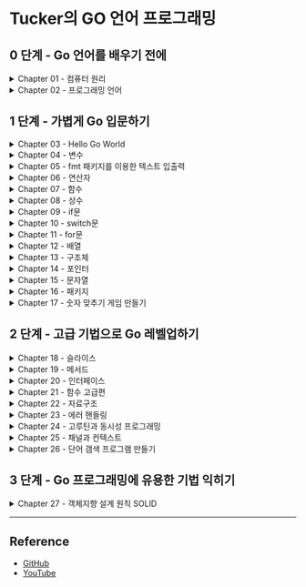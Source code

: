 # Tucker의 GO 언어 프로그래밍

## 0 단계 - Go 언어를 배우기 전에
<details>
<summary>Chapter 01 - 컴퓨터 원리</summary>

+ [Summary](./ch01#readme)
+ [Quiz](./ch01/quiz#readme)

</details>

<details>
<summary>Chapter 02 - 프로그래밍 언어</summary>

+ [Summary](./ch02#readme)
+ [Quiz](./ch02/quiz#readme)

</details>

## 1 단계 - 가볍게 Go 입문하기
<details>
<summary>Chapter 03 - Hello Go World</summary>

+ [Hello Go world 코드 뜯어보기](./ch03/ex03.01/ex03.01.go)
+ [Summary](./ch03#readme)
+ [Quiz](./ch03/quiz#readme)

</details>

<details>
<summary>Chapter 04 - 변수</summary>

+ [변수란?](./ch04/ex04.01/ex04.01.go)
+ [변수 선언](./ch04/ex04.02/ex04.02.go)
+ [변수 선언의 다른 형태](./ch04/ex04.03/ex04.03.go)
+ [타입 변환 1](./ch04/ex04.04/ex04.04.go)
+ [타입 변환 2](./ch04/ex04.05/ex04.05.go)
+ [변수의 범위](./ch04/ex04.06/ex04.06.go)
+ [실수의 표현](./ch04/ex04.07/ex04.07.go)
+ [Summary](./ch04#readme)
+ [Quiz](./ch04/quiz#readme)

</details>

<details>
<summary>Chapter 05 - fmt 패키지를 이용한 텍스트 입출력</summary>

+ [fmt 패키지](./ch05/ex05.01/ex05.01.go)
+ [최소 출력 너비 지정](./ch05/ex05.02/ex05.02.go)
+ [실수 소수점 이하 자릿수](./ch05/ex05.03/ex05.03.go)
+ [특수 문자](./ch05/ex05.04/ex05.04.go)
+ [Scan()](./ch05/ex05.05/ex05.05.go)
+ [Scanf()](./ch05/ex05.06/ex05.06.go)
+ [Scanln()](./ch05/ex05.07/ex05.07.go)
+ [키보드 입력과 Scan() 함수의 동작 원리](./ch05/ex05.08/ex05.08.go)
+ [Summary](./ch05#readme)
+ [Quiz](./ch05/quiz#readme)

</details>

<details>
<summary>Chapter 06 - 연산자</summary>

+ [연산의 결과 타입](./ch06/ex06.01/ex06.01.go)
+ [비트 연산자](./ch06/ex06.02/ex06.02.go)
+ [왼쪽 시프트 연산자](./ch06/ex06.03/ex06.03.go)
+ [오른쪽 시프트 연산자](./ch06/ex06.04/ex06.04.go)
+ [정수 오버플로 & 언더플로](./ch06/ex06.05/ex06.05.go)
+ [float 비교 연산](./ch06/ex06.06/ex06.06.go)
+ [작은 오차 무시하기](./ch06/ex06.07/ex06.07.go)
+ [오차를 없애는 더 나은 방법](./ch06/ex06.08/ex06.08.go)
+ [정밀도를 직접 조정하는 방법](./ch06/ex06.09/ex06.09.go)
+ [복수 대입 연산자](./ch06/ex06.10/ex06.10.go)
+ [연산자 우선순위](./ch06/ex06.11/ex06.11.go)
+ [Summary](./ch06#readme)
+ [Quiz](./ch06/quiz#readme)

</details>

<details>
<summary>Chapter 07 - 함수</summary>

+ [함수 정의](./ch07/ex07.01/ex07.01.go)
+ [함수는 왜 쓰나? 함수를 사용하지 않을 때](./ch07/ex07.02/ex07.02.go)
+ [함수는 왜 쓰나? 함수 사용](./ch07/ex07.03/ex07.03.go)
+ [멀티 반환 함수](./ch07/ex07.04/ex07.04.go)
+ [변수명을 지정해 반환하기](./ch07/ex07.05/ex07.05.go)
+ [재귀 호출](./ch07/ex07.06/ex07.06.go)
+ [Summary](./ch07#readme)
+ [Quiz](./ch07/quiz#readme)

</details>

<details>
<summary>Chapter 08 - 상수</summary>

+ [상수 선언](./ch08/ex08.01/ex08.01.go)
+ [변하면 안 되는 값에 상수 사용하기](./ch08/ex08.02/ex08.02.go)
+ [코드값으로 사용하기](./ch08/ex08.03/ex08.03.go)
+ [타입 없는 상수](./ch08/ex08.04/ex08.04.go)
+ [Summary](./ch08#readme)
+ [Quiz](./ch08/quiz#readme)

</details>

<details>
<summary>Chapter 09 - if문</summary>

+ [if 와 else 사용법](./ch09/ex09.01/ex09.01.go)
+ [else if 사용법](./ch09/ex09.02/ex09.02.go)
+ [그리고 &&, 또는 ||](./ch09/ex09.03/ex09.03.go)
+ [쇼트서킷](./ch09/ex09.04/ex09.04.go)
+ [중첩 if](./ch09/ex09.05/ex09.05.go)
+ [if 초기문; 조건문](./ch09/ex09.06/ex09.06.go)
+ [Summary](./ch09#readme)
+ [Quiz](./ch09/quiz#readme)

</details>

<details>
<summary>Chapter 10 - switch문</summary>

+ [switch문 동작 원리](./ch10/ex10.01/ex10.01.go)
+ [switch문을 언제 쓰는가? - if](./ch10/ex10.02/ex10.02.go)
+ [switch문을 언제 쓰는가? - switch](./ch10/ex10.03/ex10.03.go)
+ [한 번에 여러 값 비교](./ch10/ex10.04/ex10.04.go)
+ [조건문 비교](./ch10/ex10.05/ex10.05.go)
+ [switch 초기문](./ch10/ex10.06/ex10.06.go)
+ [switch 초기문 - true](./ch10/ex10.07/ex10.07.go)
+ [const 열거값과 switch](./ch10/ex10.08/ex10.08.go)
+ [break 키워드](./ch10/ex10.09/ex10.09.go)
+ [fallthrough 키워드](./ch10/ex10.10/ex10.10.go)
+ [Summary](./ch10#readme)
+ [Quiz](./ch10/quiz#readme)

</details>

<details> 
<summary>Chapter 11 - for문</summary>

+ [for문 동작 원리](./ch11/ex11.01/ex11.01.go)
+ [무한 루프](./ch11/ex11.02/ex11.02.go)
+ [continue와 break](./ch11/ex11.03/ex11.03.go)
+ [중첩 for문 - 1](./ch11/ex11.04/ex11.04.go)
+ [중첩 for문 - 2](./ch11/ex11.05/ex11.05.go)
+ [중첩 for문 - 구구단](./ch11/ex11.06/ex11.06.go)
+ [중첩 for문과 break](./ch11/ex11.07/ex11.07.go)
+ [중첩 for문과 break, label](./ch11/ex11.08/ex11.08.go)
+ [중첩 for문과 break - clean](./ch11/ex11.09/ex11.09.go)
+ [Summary](./ch11#readme)
+ [Quiz](./ch11/quiz#readme)

</details>

<details>
<summary>Chapter 12 - 배열</summary>

+ [배열](./ch12/ex12.01/ex12.01.go)
+ [배열 선언 시 개수는 항상 상수](./ch12/ex12.02/ex12.02.go)
+ [배열 요소 읽고 쓰기](./ch12/ex12.03/ex12.03.go)
+ [range 순회](./ch12/ex12.04/ex12.04.go)
+ [배열 복사](./ch12/ex12.05/ex12.05.go)
+ [다중 배열](./ch12/ex12.06/ex12.06.go)
+ [Summary](./ch12#readme)
+ [Quiz](./ch12/quiz#readme)

</details>

<details>
<summary>Chapter 13 - 구조체</summary>

+ [선언 및 기본 사용](./ch13/ex13.01/ex13.01.go)
+ [내장 타입처럼 포함하는 방식](./ch13/ex13.02/ex13.02.go)
+ [포함된 필드 방식](./ch13/ex13.03/ex13.03.go)
+ [필드 중복 해결](./ch13/ex13.04/ex13.04.go)
+ [구조체 값 복사](./ch13/ex13.05/ex13.05.go)
+ [필드 배치 순서에 따른 구조체 크기 변화](./ch13/ex13.06/ex13.06.go)
+ [메모리 패딩을 고려한 필드 배치 방법](./ch13/ex13.07/ex13.07.go)
+ [메모리 패딩을 고려한 필드 배치 방법 - 조정](./ch13/ex13.08/ex13.08.go)
+ [Summary](./ch13#readme)
+ [Quiz](./ch13/quiz#readme)

</details>

<details>
<summary>Chapter 14 - 포인터</summary>

+ [포인터 변수 선언](./ch14/ex14.01/ex14.01.go)
+ [포인터 변수값 비교하기](./ch14/ex14.02/ex14.02.go)
+ [포인터를 왜 쓰나? - 변경X](./ch14/ex14.03/ex14.03.go)
+ [포인터를 왜 쓰나? - 변경O](./ch14/ex14.04/ex14.04.go)
+ [스택 메모리와 힙 메모리](./ch14/ex14.05/ex14.05.go)
+ [Summary](./ch14#readme)
+ [Quiz](./ch14/quiz#readme)

</details>

<details>
<summary>Chapter 15 - 문자열</summary>

+ [큰따옴표와 백쿼트](./ch15/ex15.01/ex15.01.go)
+ [큰따옴표와 백쿼트 - 여러줄](./ch15/ex15.02/ex15.02.go)
+ [rune 타입으로 한 문자 담기](./ch15/ex15.03/ex15.03.go)
+ [len()으로 문자열 크기 알아내기](./ch15/ex15.04/ex15.04.go)
+ [[]rune 타입 변환으로 글자 수 알아내기 - 영어](./ch15/ex15.05/ex15.05.go)
+ [[]rune 타입 변환으로 글자 수 알아내기 - 한글 & 영어](./ch15/ex15.06/ex15.06.go)
+ [인덱스를 사용해 바이트 단위 순회하기](./ch15/ex15.07/ex15.07.go)
+ [[]rune으로 타입 변환 후 한 글자씩 순회하기](./ch15/ex15.08/ex15.08.go)
+ [range 키워드를 이용해 한 글자씩 순회하기](./ch15/ex15.09/ex15.09.go)
+ [문자열 합치기](./ch15/ex15.10/ex15.10.go)
+ [문자열 비교하기](./ch15/ex15.11/ex15.11.go)
+ [문자열 대소 비교하기](./ch15/ex15.12/ex15.12.go)
+ [string끼리 대입하기](./ch15/ex15.13/ex15.13.go)
+ [string 구조체의 복사](./ch15/ex15.14/ex15.14.go)
+ [문자열은 불변이다 - slice를 이용하면 가능](./ch15/ex15.15/ex15.15.go)
+ [문자열은 불변이다 - 문자열과 slice의 메모리 주소 비교](./ch15/ex15.16/ex15.16.go)
+ [문자열 합산](./ch15/ex15.17/ex15.17.go)
+ [문자열 합산 - Builder](./ch15/ex15.18/ex15.18.go)
+ [Summary](./ch15#readme)
+ [Quiz](./ch15/quiz#readme)

</details>

<details>
<summary>Chapter 16 - 패키지</summary>

+ [경로가 있는 패키지 사용하기](./ch16/ex16.01/ex16.01.go)
+ [패키지명과 패키지 외부 공개](./ch16/ex16.02/ex16.02.go)
+ [패키지 초기화](./ch16/ex16.03/ex16.03.go)
+ [Summary](./ch16#readme)
+ [Quiz](./ch16/quiz#readme)

</details>

<details>
<summary>Chapter 17 - 숫자 맞추기 게임 만들기</summary>

+ [랜덤한 숫자 생성하기](./ch17/ex17.01/ex17.01.go)
+ [숫자값 입력받기](./ch17/ex17.02/ex17.02.go)
+ [숫자 맞추기 완성하기](./ch17/ex17.03/ex17.03.go)
+ [Summary](./ch17#readme)
+ [Quiz](./ch17/quiz#readme)

</details>

## 2 단계 - 고급 기법으로 Go 레벨업하기

<details>
<summary>Chapter 18 - 슬라이스</summary>

+ [슬라이스 선언](./ch18/ex18.01/ex18.01.go)
+ [슬라이스와 배열의 동작 차이](./ch18/ex18.02/ex18.02.go)
+ [append()를 사용할 때 발생하는 예기치 못한 문제](./ch18/ex18.03/ex18.03.go)
+ [슬라이싱](./ch18/ex18.04/ex18.04.go)
+ [슬라이스 복제](./ch18/ex18.05/ex18.05.go)
+ [슬라이스 요소 삭제 및 추가](./ch18/ex18.06/ex18.06.go)
+ [int 슬라이스 정렬](./ch18/ex18.07/ex18.07.go)
+ [구조체 슬라이스 정렬](./ch18/ex18.08/ex18.08.go)
+ [Summary](./ch18#readme)

</details>

<details>
<summary>Chapter 19 - 메서드</summary>

+ [메서드 선언](./ch19/ex19.01/ex19.01.go)
+ [포인트 메서드 vs 값 타입 메서드](./ch19/ex19.02/ex19.02.go)
+ [Summary](./ch19#readme)

</details>

<details>
<summary>Chapter 20 - 인터페이스</summary>

+ [인터페이스 선언](./ch20/ex20.01/ex20.01.go)
+ [인터페이스 왜 쓰나](./ch20/ex20.02/ex20.02.go)
+ [빈 인터페이스 interface{}를 인수로 받기](./ch20/ex20.03/ex20.03.go)
+ [구체화된 다른 타입으로 타입 변환하기](./ch20/ex20.04/ex20.04.go)
+ [다른 인터페이스로 타입 변환하기](./ch20/ex20.05/ex20.05.go)
+ [Summary](./ch20#readme)

</details>

<details>
<summary>Chapter 21 - 함수 고급편</summary>

+ [가변 인수 함수 - ... 키워드 사용](./ch21/ex21.01/ex21.01.go)
+ [defer 지연 실행](./ch21/ex21.02/ex21.02.go)
+ [함수 타입 변수](./ch21/ex21.03/ex21.03.go)
+ [함수 리터럴(Lambda)](./ch21/ex21.04/ex21.04.go)
+ [의존성 주입](./ch21/ex21.05/ex21.05.go)
+ [Summary](./ch21#readme)

</details>

<details>
<summary>Chapter 22 - 자료구조</summary>

+ [List 기본 사용법](./ch22/ex22.01/ex22.01.go)
+ [Queue 구현하기](./ch22/ex22.02/ex22.02.go)
+ [Stack 구현하기 - List](./ch22/ex22.03/ex22.03.go)
+ [Stack 구현하기 - Array](./ch22/ex22.04/ex22.04.go)
+ [Ring](./ch22/ex22.05/ex22.05.go)
+ [Map](./ch22/ex22.06/ex22.06.go)
+ [Summary](./ch22#readme)

</details>

<details>
<summary>Chapter 23 - 에러 핸들링</summary>

+ [에러 반환](./ch23/ex23.01/ex23.01.go)
+ [에러 타입](./ch23/ex23.02/ex23.02.go)
+ [에러 래핑](./ch23/ex23.03/ex23.03.go)
+ [패닉 전파 그리고 복구](./ch23/ex23.04/ex23.04.go)
+ [Summary](./ch23#readme)

</details>

<details>
<summary>Chapter 24 - 고루틴과 동시성 프로그래밍</summary>

+ [고루틴 사용](./ch24/ex24.01/ex24.01.go)
+ [서브 고루틴이 종료될 때까지 기다리기](./ch24/ex24.02/ex24.02.go)
+ [뮤텍스를 이용한 동시성 문제 해결](./ch24/ex24.03/ex24.03.go)
+ [뮤텍스와 데드락](./ch24/ex24.04/ex24.04.go)
+ [영역을 나누는 자원 관리 기법](./ch24/ex24.05/ex24.05.go)
+ [Summary](./ch24#readme)

</details>

<details>
<summary>Chapter 25 - 채널과 컨텍스트</summary>

+ [채널 사용하기](./ch25/ex25.01/ex25.01.go)
+ [채널에서 데이터 대기](./ch25/ex25.02/ex25.02.go)
+ [select문](./ch25/ex25.03/ex25.03.go)
+ [일정 간격으로 실행](./ch25/ex25.04/ex25.04.go)
+ [채널로 생산자 소비자 패턴 구현하기](./ch25/ex25.05/ex25.05.go)
+ [컨텍스트 사용하기](./ch25/ex25.06/ex25.06.go)
+ [특정 값을 설정한 컨택스트](./ch25/ex25.07/ex25.07.go)
+ [Summary](./ch25#readme)

</details>

<details>
<summary>Chapter 26 - 단어 갬색 프로그램 만들기</summary>

+ [실행 인수 읽고 파일 목록 가져오기](./ch26/ex26.01/ex26.01.go)
+ [파일을 열어서 라인 읽기](./ch26/ex26.02/ex26.02.go)
+ [파일 검색 프로그램 완성하기](./ch26/ex26.03/ex26.03.go)
+ [개선하기](./ch26/ex26.04/ex26.04.go)
+ [Summary](./ch26#readme)

</details>

## 3 단계 - Go 프로그래밍에 유용한 기법 익히기

<details>
<summary>Chapter 27 - 객체지향 설계 원칙 SOLID</summary>

+ [Summary](./ch27#readme)

</details>

---

## Reference

- [GitHub](https://github.com/tuckersGo/musthaveGo)
- [YouTube](https://www.youtube.com/c/TuckerProgramming)
